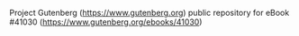 Project Gutenberg (https://www.gutenberg.org) public repository for eBook #41030 (https://www.gutenberg.org/ebooks/41030)
